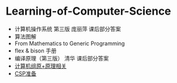# Learning-of-Computer-Science

- 计算机操作系统 第三版 庞丽萍 课后部分答案
- 算法图解
- From Mathematics to Generic Programming
- flex & bison 手册
- 编译原理（第三版） 清华 课后部分答案
- [计算机组原+原理相关](https://www.bilibili.com/video/av21376839/)
- [CSP准备](https://github.com/Billy1900/Learning-of-Computer-Science/blob/master/CSP.md)
